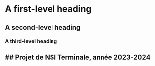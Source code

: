 # A first-level heading
## A second-level heading
### A third-level heading
## Projet de NSI Terminale, année 2023-2024
------------------

